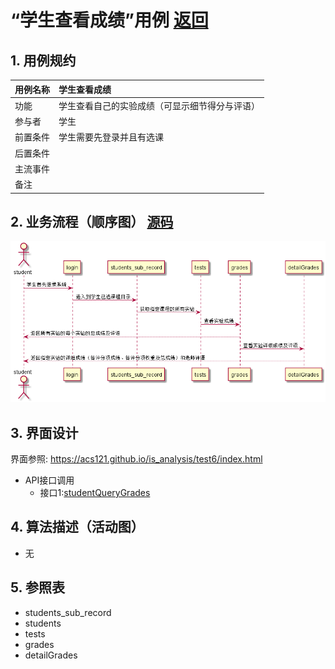 # “学生查看成绩”用例 [返回](./README.md)
## 1. 用例规约
|用例名称|学生查看成绩|
|-------|:-------------|
|功能|学生查看自己的实验成绩（可显示细节得分与评语）|
|参与者|学生|
|前置条件|学生需要先登录并且有选课|
|后置条件| |
|主流事件| |
|备注| |

## 2. 业务流程（顺序图） [源码](../src/studentQueryGrades.puml)
![](../images/studentQueryGrades.png) 

## 3. 界面设计
界面参照: https://acs121.github.io/is_analysis/test6/index.html
* API接口调用
  * 接口1:[studentQueryGrades](../接口/studentQueryGrades.md)

## 4. 算法描述（活动图）
- 无

## 5. 参照表

- students_sub_record
- students
- tests
- grades 
- detailGrades
